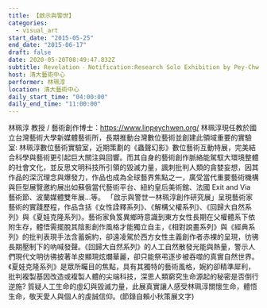```yaml
---
title: 【啟示與警世】
categories:
  - visual_art
start_date: "2015-05-25"
end_date: "2015-06-17"
draft: false
date: 2020-05-20T08:49:47.832Z
subtitle: Revelation ‧ Notification:Research Solo Exhibition by Pey-Chwen Lin
host: 清大藝術中心
performer: 林珮淳
location: 清大藝術中心
daily_start_time: "04:00:00"
daily_end_time: "11:00:00"
---
```


林珮淳 教授 / 藝術創作博士：https://www.linpeychwen.org/ 林珮淳現任教於國立台灣藝術大學新媒體藝術所，長期推動台灣數位藝術並創建此領域重要的實驗室: 林珮淳數位藝術實驗室，近期策劃的《蟲聲幻影》數位藝術互動特展，完美結合科學與藝術更引起巨大關注與回響。而其自身的藝術創作脈絡能駕馭大環境整體的社會文化，並反思文明科技所引領的毀滅力量，諷刺批判人類的貪婪妄想，因其作品的深沉理念與爆發力，作品也成為全球藝界焦點之一，廣受當代重要藝術機構與巨型展覽邀約展出如蘇俄當代藝術平台、紐約皇后美術館、法國 Exit and Via 藝術節、波蘭媒體雙年展…等。 「啟示與警世一林珮淳創作研究展」呈現藝術家藝術的實踐歷程，作品含括《女性詮釋系列》、《解構父權系列》、《回歸大自然系列》與《夏娃克隆系列》。藝術家負笈異鄉時意識到東方女性長期在父權體系下依附生存，體悟需擺脫其陰影創作風格才能獨立自主，《相對說畫系列》與《經典系列》的批判表現手法含蓄婉約，卻遠凌駕於西方女性主義創作者赤裸的呈現，彷彿長期壓制下的吶喊發聲。《回歸大自然系列》的人工自然散發光能與熱量，警示人們現代文明彷彿披著羊皮顯現炫爛華麗，卻只能祭弔逐步被吞噬的真實自然世界。《夏娃克隆系列》是眾所矚目的焦點，具有其獨特的藝術風格，婉約卻精準犀利，批判複製基因改造或複製人體的尖端科技，深思人類窮究生命源起的秘密是否倒行逆施? 質疑人工生命的虛幻與毀滅力量，此展真實讓人感受林珮淳關懷生命，體悟生命，敬天愛人與個人的虔誠信仰。(節錄自賴小秋策展文字)